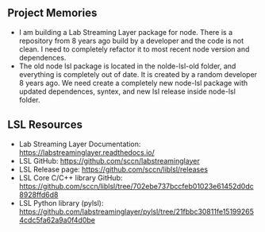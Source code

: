 ## Project Memories

- I am building a Lab Streaming Layer package for node. There is a repository from 8 years ago build by a developer and the code is not clean. I need to completely refactor it to most recent node version and dependences.
- The old node lsl package is located in the nolde-lsl-old folder, and everything is completely out of date. It is created by a random developer 8 years ago. We need create a completely new node-lsl package with updated dependences, syntex, and new lsl release inside node-lsl folder.

## LSL Resources
- Lab Streaming Layer Documentation: https://labstreaminglayer.readthedocs.io/
- LSL GitHub: https://github.com/sccn/labstreaminglayer
- LSL Release page: https://github.com/sccn/liblsl/releases
- LSL Core C/C++ library GitHub: https://github.com/sccn/liblsl/tree/702ebe737bccfeb01023e61452d0dc8928ffd6d8
- LSL Python library (pylsl): https://github.com/labstreaminglayer/pylsl/tree/21fbbc30811fe151992654cdc5fa62a9a0f4d0be